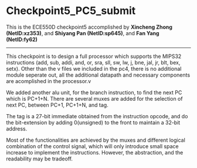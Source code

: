 # Checkpoint5_PC5_submit
This is the ECE550D checkpoint5 accomplished by **__Xincheng Zhong (NetID:xz353)__**, and **__Shiyang Pan (NetID:sp645)__**, and **__Fan Yang (NetID:fy62)__**
***
This checkpoint is to design a full processor which supports the MIPS32 instructions (add, sub, addi, and, or, sra, sll, sw, lw, j, bne, jal, jr, blt, bex, setx).
Other than the v files we included in the pc4, there is no additional module seperate out, all the additional datapath and necessary components are acomplished in the processor.v

We added another alu unit, for the branch instruction, to find the next PC which is PC+1+N.
There are several muxes are added for the selection of next PC, between PC+1, PC+1+N, and tag.

The tag is a 27-bit immediate obtained from the instruction opcode, and do the bit-extension by adding 0(unsigned) to the front to maintain a 32-bit address. 

Most of the functionalities are achieved by the muxes and different logical combination of the control signal, which will only introduce small space increase to implement the instructions. However, the abstraction, and the readability may be tradeoff.
